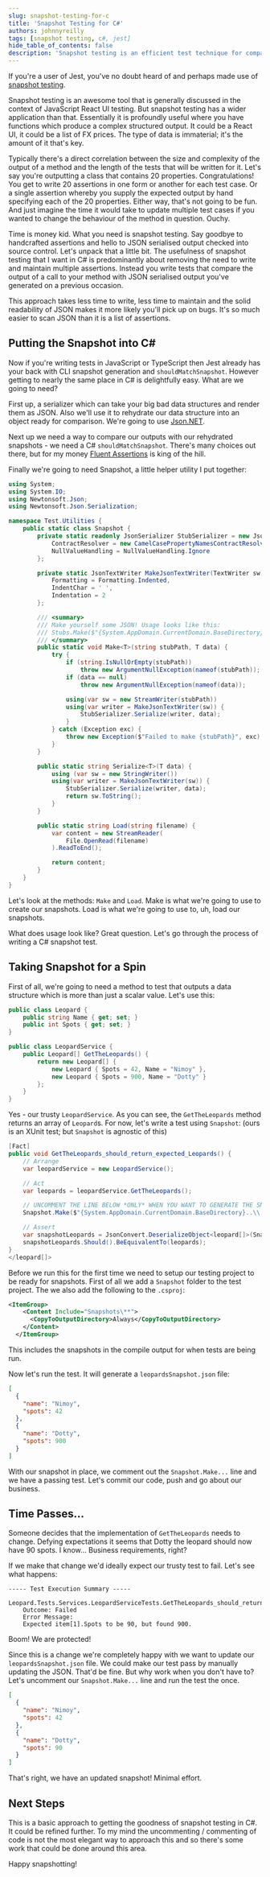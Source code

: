 ```yaml
---
slug: snapshot-testing-for-c
title: 'Snapshot Testing for C#'
authors: johnnyreilly
tags: [snapshot testing, c#, jest]
hide_table_of_contents: false
description: 'Snapshot testing is an efficient test technique for comparing outputs with JSON. Its applicable to C# too, using Fluent Assertions and a helper tool.'
---
```


If you're a user of Jest, you've no doubt heard of and perhaps made use of [snapshot testing](https://jestjs.io/docs/en/snapshot-testing).

<!--truncate-->

Snapshot testing is an awesome tool that is generally discussed in the context of JavaScript React UI testing. But snapshot testing has a wider application than that. Essentially it is profoundly useful where you have functions which produce a complex structured output. It could be a React UI, it could be a list of FX prices. The type of data is immaterial; it's the amount of it that's key.

Typically there's a direct correlation between the size and complexity of the output of a method and the length of the tests that will be written for it. Let's say you're outputting a class that contains 20 properties. Congratulations! You get to write 20 assertions in one form or another for each test case. Or a single assertion whereby you supply the expected output by hand specifying each of the 20 properties. Either way, that's not going to be fun. And just imagine the time it would take to update multiple test cases if you wanted to change the behaviour of the method in question. Ouchy.

Time is money kid. What you need is snapshot testing. Say goodbye to handcrafted assertions and hello to JSON serialised output checked into source control. Let's unpack that a little bit. The usefulness of snapshot testing that I want in C# is predominantly about removing the need to write and maintain multiple assertions. Instead you write tests that compare the output of a call to your method with JSON serialised output you've generated on a previous occasion.

This approach takes less time to write, less time to maintain and the solid readability of JSON makes it more likely you'll pick up on bugs. It's so much easier to scan JSON than it is a list of assertions.

## Putting the Snapshot into C#

Now if you're writing tests in JavaScript or TypeScript then Jest already has your back with CLI snapshot generation and `shouldMatchSnapshot`. However getting to nearly the same place in C# is delightfully easy. What are we going to need?

First up, a serializer which can take your big bad data structures and render them as JSON. Also we'll use it to rehydrate our data structure into an object ready for comparison. We're going to use [Json.NET](https://www.newtonsoft.com/json).

Next up we need a way to compare our outputs with our rehydrated snapshots - we need a C# `shouldMatchSnapshot`. There's many choices out there, but for my money [Fluent Assertions](https://fluentassertions.com) is king of the hill.

Finally we're going to need Snapshot, a little helper utility I put together:

```cs
using System;
using System.IO;
using Newtonsoft.Json;
using Newtonsoft.Json.Serialization;

namespace Test.Utilities {
    public static class Snapshot {
        private static readonly JsonSerializer StubSerializer = new JsonSerializer {
            ContractResolver = new CamelCasePropertyNamesContractResolver(),
            NullValueHandling = NullValueHandling.Ignore
        };

        private static JsonTextWriter MakeJsonTextWriter(TextWriter sw) => new JsonTextWriter(sw) {
            Formatting = Formatting.Indented,
            IndentChar = ' ',
            Indentation = 2
        };

        /// <summary>
        /// Make yourself some JSON! Usage looks like this:
        /// Stubs.Make($"{System.AppDomain.CurrentDomain.BaseDirectory}..\\..\\..\\data.json", myData);
        /// </summary>
        public static void Make<T>(string stubPath, T data) {
            try {
                if (string.IsNullOrEmpty(stubPath))
                    throw new ArgumentNullException(nameof(stubPath));
                if (data == null)
                    throw new ArgumentNullException(nameof(data));

                using(var sw = new StreamWriter(stubPath))
                using(var writer = MakeJsonTextWriter(sw)) {
                    StubSerializer.Serialize(writer, data);
                }
            } catch (Exception exc) {
                throw new Exception($"Failed to make {stubPath}", exc);
            }
        }

        public static string Serialize<T>(T data) {
            using (var sw = new StringWriter())
            using(var writer = MakeJsonTextWriter(sw)) {
                StubSerializer.Serialize(writer, data);
                return sw.ToString();
            }
        }

        public static string Load(string filename) {
            var content = new StreamReader(
                File.OpenRead(filename)
            ).ReadToEnd();

            return content;
        }
    }
}
```

Let's look at the methods: `Make` and `Load`. Make is what we're going to use to create our snapshots. Load is what we're going to use to, uh, load our snapshots.

What does usage look like? Great question. Let's go through the process of writing a C# snapshot test.

## Taking Snapshot for a Spin

First of all, we're going to need a method to test that outputs a data structure which is more than just a scalar value. Let's use this:

```cs
public class Leopard {
    public string Name { get; set; }
    public int Spots { get; set; }
}

public class LeopardService {
    public Leopard[] GetTheLeopards() {
        return new Leopard[] {
            new Leopard { Spots = 42, Name = "Nimoy" },
            new Leopard { Spots = 900, Name = "Dotty" }
        };
    }
}
```

Yes - our trusty `LeopardService`. As you can see, the `GetTheLeopards` method returns an array of `Leopard`s. For now, let's write a test using `Snapshot`: (ours is an XUnit test; but `Snapshot` is agnostic of this)

```cs
[Fact]
public void GetTheLeopards_should_return_expected_Leopards() {
    // Arrange
    var leopardService = new LeopardService();

    // Act
    var leopards = leopardService.GetTheLeopards();

    // UNCOMMENT THE LINE BELOW *ONLY* WHEN YOU WANT TO GENERATE THE SNAPSHOT
    Snapshot.Make($"{System.AppDomain.CurrentDomain.BaseDirectory}..\\..\\..\\Snapshots\\leopardsSnapshot.json", leopards);

    // Assert
    var snapshotLeopards = JsonConvert.DeserializeObject<leopard[]>(Snapshot.Load("Snapshots/leopardsSnapshot.json"));
    snapshotLeopards.Should().BeEquivalentTo(leopards);
}
</leopard[]>
```

Before we run this for the first time we need to setup our testing project to be ready for snapshots. First of all we add a `Snapshot` folder to the test project. The we also add the following to the `.csproj`:

```xml
<ItemGroup>
    <Content Include="Snapshots\**">
      <CopyToOutputDirectory>Always</CopyToOutputDirectory>
    </Content>
  </ItemGroup>
```

This includes the snapshots in the compile output for when tests are being run.

Now let's run the test. It will generate a `leopardsSnapshot.json` file:

```json
[
  {
    "name": "Nimoy",
    "spots": 42
  },
  {
    "name": "Dotty",
    "spots": 900
  }
]
```

With our snapshot in place, we comment out the `Snapshot.Make...` line and we have a passing test. Let's commit our code, push and go about our business.

## Time Passes...

Someone decides that the implementation of `GetTheLeopards` needs to change. Defying expectations it seems that Dotty the leopard should now have 90 spots. I know... Business requirements, right?

If we make that change we'd ideally expect our trusty test to fail. Let's see what happens:

```
----- Test Execution Summary -----

Leopard.Tests.Services.LeopardServiceTests.GetTheLeopards_should_return_expected_Leopards:
    Outcome: Failed
    Error Message:
    Expected item[1].Spots to be 90, but found 900.
```

Boom! We are protected!

Since this is a change we're completely happy with we want to update our `leopardsSnapshot.json` file. We could make our test pass by manually updating the JSON. That'd be fine. But why work when you don't have to? Let's uncomment our `Snapshot.Make...` line and run the test the once.

```json
[
  {
    "name": "Nimoy",
    "spots": 42
  },
  {
    "name": "Dotty",
    "spots": 90
  }
]
```

That's right, we have an updated snapshot! Minimal effort.

## Next Steps

This is a basic approach to getting the goodness of snapshot testing in C#. It could be refined further. To my mind the uncommenting / commenting of code is not the most elegant way to approach this and so there's some work that could be done around this area.

Happy snapshotting!
